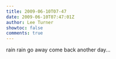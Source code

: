 ```yaml
---
title: 2009-06-10T07-47
date: 2009-06-10T07:47:01Z
author: Lee Turner
showtoc: false
comments: true
---
```


rain rain go away come back another day...

